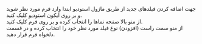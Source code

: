 <p>جهت اضافه کردن فیلدهای جدید از طریق ماژول استودیو ابتدا وارد فرم مورد نظر شوید و بر روی آیکون استودیو کلیک کنید.<br>از منو بالا صفحه نماها را انتخاب کرده و بر روی فرم کلیک کنید.<br>از منو سمت راست (افزودن) نوع فیلد مورد نظر خود را انتخاب کرده و در قسمت دلخواه فرم قرار دهید.</p>